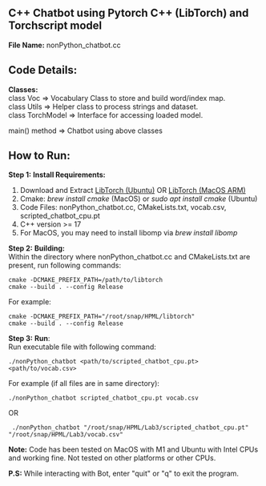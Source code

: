 ## C++ Chatbot using Pytorch C++ (LibTorch) and Torchscript model

**File Name:** nonPython_chatbot.cc

## Code Details:
**Classes:**\
class Voc => Vocabulary Class to store and build word/index map. \
class Utils => Helper class to process strings and dataset. \
class TorchModel => Interface for accessing loaded model.

main() method => Chatbot using above classes


## How to Run:
**Step 1:** **Install Requirements:**
1. Download and Extract [LibTorch (Ubuntu)](https://download.pytorch.org/libtorch/cpu/libtorch-cxx11-abi-shared-with-deps-2.2.1%2Bcpu.zip) OR [LibTorch (MacOS ARM)](https://download.pytorch.org/libtorch/cpu/libtorch-macos-arm64-2.2.1.zip)
2. Cmake: *brew install cmake* (MacOS) or *sudo apt install cmake* (Ubuntu)
3. Code Files: nonPython_chatbot.cc, CMakeLists.txt, vocab.csv, scripted_chatbot_cpu.pt
4. C++ version >= 17
5. For MacOS, you may need to install libomp via *brew install libomp*

**Step 2:** **Building:**\
Within the directory where nonPython_chatbot.cc and CMakeLists.txt are present, run following commands:
```
cmake -DCMAKE_PREFIX_PATH=/path/to/libtorch
cmake --build . --config Release
```
For example:
```
cmake -DCMAKE_PREFIX_PATH="/root/snap/HPML/libtorch"
cmake --build . --config Release
```

**Step 3:** **Run**:\
Run executable file with following command:
```
./nonPython_chatbot <path/to/scripted_chatbot_cpu.pt> <path/to/vocab.csv>
```
For example (if all files are in same directory):
```
./nonPython_chatbot scripted_chatbot_cpu.pt vocab.csv
```
OR
```
 ./nonPython_chatbot "/root/snap/HPML/Lab3/scripted_chatbot_cpu.pt" "/root/snap/HPML/Lab3/vocab.csv"
```

**Note:** Code has been tested on MacOS with M1 and Ubuntu with Intel CPUs and working fine. Not tested on other platforms or other CPUs.

**P.S:** While interacting with Bot, enter "quit" or "q" to exit the program.
